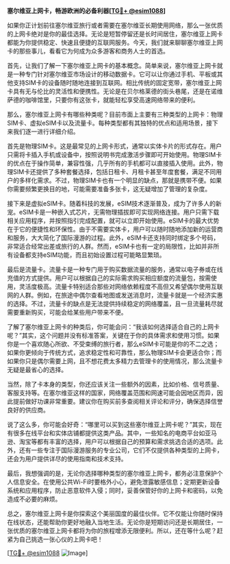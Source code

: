 **塞尔维亚上网卡，畅游欧洲的必备利器[[TG💪+ @esim1088](https://t.me/s/esim1088)]**

如果你正计划前往塞尔维亚旅行或者需要在塞尔维亚长期使用网络，那么一张优质的上网卡绝对是你的最佳选择。无论是短暂停留还是长时间居住，塞尔维亚上网卡都能为你提供稳定、快速且便捷的互联网服务。今天，我们就来聊聊塞尔维亚上网卡的那些事儿，看看它为何成为众多游客和商务人士的首选。

首先，让我们了解一下塞尔维亚上网卡的基本概念。简单来说，塞尔维亚上网卡就是一种专门针对塞尔维亚市场设计的移动数据卡。它可以让你通过手机、平板或其他支持SIM卡的设备随时随地连接到互联网。相比传统的固定宽带，塞尔维亚上网卡具有无与伦比的灵活性和便携性。无论是在贝尔格莱德的街头巷尾，还是在诺维萨德的咖啡馆里，只要你有这张卡，就能轻松享受高速网络带来的便利。

那么，塞尔维亚上网卡有哪些种类呢？目前市面上主要有三种类型的上网卡：物理SIM卡、虚拟eSIM卡以及流量卡。每种类型都有其独特的优点和适用场景，接下来我们逐一进行详细介绍。

首先是物理SIM卡。这是最常见的上网卡形式，通常以实体卡片的形式存在。用户只需将卡插入手机或设备中，按照说明书完成激活步骤即可开始使用。物理SIM卡的优点在于操作简单，兼容性强，几乎所有的手机都可以直接插入使用。此外，物理SIM卡还提供了多种套餐选择，包括日租卡、月租卡甚至年度套餐，满足不同用户的多样化需求。不过，物理SIM卡也有一个明显的缺点，那就是携带不便。如果你需要频繁更换目的地，可能需要准备多张卡，这无疑增加了管理的复杂度。

接下来是虚拟eSIM卡。随着科技的发展，eSIM技术逐渐普及，成为了许多人的新宠。eSIM卡是一种嵌入式芯片，无需物理插拔即可实现网络连接。用户只需下载相关应用程序，并按照指引完成配置，就可以立即开始使用。eSIM卡的最大优势在于它的便捷性和环保性。由于不需要实体卡，用户可以随时随地添加新的运营商和服务，大大简化了国际漫游的过程。此外，eSIM卡还支持同时绑定多个号码，非常适合经常出差或旅行的人群。然而，eSIM卡也有一定的局限性，比如并非所有设备都支持eSIM功能，而且初始设置过程可能略显繁琐。

最后是流量卡。流量卡是一种专门用于购买数据流量的服务，通常以电子券或在线充值的方式提供。用户可以根据自己的实际需求购买相应额度的流量包，按需使用，灵活度极高。流量卡特别适合那些对网络依赖程度不高但又希望偶尔使用互联网的人群。例如，在旅途中偶尔查看地图或发送消息时，流量卡就是一个经济实惠的选择。不过，流量卡的缺点是无法提供持续稳定的网络覆盖，且一旦流量耗尽就需要重新购买，可能会给某些用户带来不便。

了解了塞尔维亚上网卡的种类后，你可能会问：“我该如何选择适合自己的上网卡呢？”其实，这个问题并没有标准答案，关键在于你的具体需求和使用习惯。如果你是一个喜欢随心所欲、不受束缚的旅行者，那么eSIM卡可能是你的不二之选；如果你更倾向于传统方式，追求稳定性和可靠性，那么物理SIM卡会更适合你；而如果你只是偶尔需要上网，且不想花费太多精力去管理卡的使用情况，那么流量卡无疑是最省心的选择。

当然，除了卡本身的类型，你还应该关注一些额外的因素，比如价格、信号质量、客服支持等。在塞尔维亚这样的国家，网络覆盖范围和网速可能会因地区而异，因此提前做好功课非常重要。建议你在购买前多查阅相关评论和评分，确保选择信誉良好的供应商。

说了这么多，你可能会好奇：“哪里可以买到这些塞尔维亚上网卡呢？”其实，现在有很多在线平台和实体店铺都提供这类产品。其中，一些知名的电商平台如亚马逊、淘宝等都有丰富的选择，用户可以根据自己的预算和需求挑选合适的选项。此外，还有一些专注于国际漫游服务的专业公司，它们不仅提供各种类型的上网卡，还会为用户提供详尽的使用指南和技术支持。

最后，我想强调的是，无论你选择哪种类型的塞尔维亚上网卡，都务必注意保护个人信息安全。在使用公共Wi-Fi时要格外小心，避免泄露敏感信息；定期更新设备系统和应用程序，防止恶意软件入侵；同时，妥善保管好你的上网卡和密码，以免造成不必要的麻烦。

总之，塞尔维亚上网卡是你探索这个美丽国度的最佳伙伴。它不仅能让你随时保持在线状态，还能帮助你更好地融入当地生活。无论你是短期访问还是长期居住，一张优质的塞尔维亚上网卡都将为你的旅程增添无限便利。所以，还在等什么呢？赶紧为自己挑选一张心仪的上网卡吧！

[[TG💪+ @esim1088](https://t.me/s/esim1088) ![Image](https://i.postimg.cc/4NQfJmqS/Snipaste-2025-05-13-00-14-12.png)]